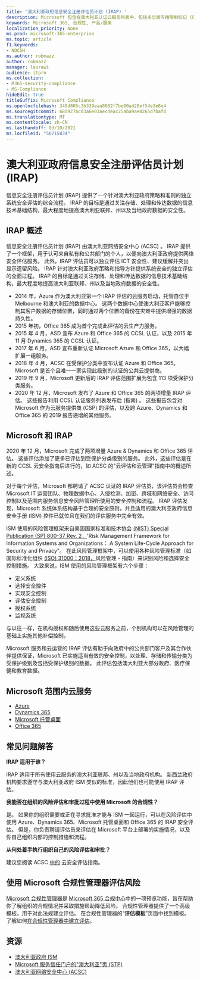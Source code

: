 ```yaml
---
title: '澳大利亚政府信息安全注册评估员计划 (IRAP) '
description: Microsoft 包含在澳大利亚认证云服务列表中，包括未分类传播限制标记 (DLM) 和基于澳大利亚网络安全中心 (ACSC) 的 IRAP 评估和认证的受保护数据。
keywords: Microsoft 365, 合规性, 产品/服务
localization_priority: None
ms.prod: microsoft-365-enterprise
ms.topic: article
f1.keywords:
- NOCSH
ms.author: robmazz
author: robmazz
manager: laurawi
audience: itpro
ms.collection:
- M365-security-compliance
- MS-Compliance
hideEdit: true
titleSuffix: Microsoft Compliance
ms.openlocfilehash: 340d805c3b339eaa8082f7be00ad20ef54e3e8e4
ms.sourcegitcommit: 68d927bc03a6e03aecdeac25aba9ae0265d7baf4
ms.translationtype: MT
ms.contentlocale: zh-CN
ms.lasthandoff: 03/10/2021
ms.locfileid: "50715034"
---
```

# <a name="australian-government-information-security-registered-assessor-program-irap"></a>澳大利亚政府信息安全注册评估员计划 (IRAP) 

信息安全注册评估员计划 (IRAP) 提供了一个针对澳大利亚政府策略和准则的独立系统安全评估的综合流程。 IRAP 的目标是通过关注存储、处理和传达数据的信息技术基础结构，最大程度地提高澳大利亚联邦、州以及当地政府数据的安全性。

## <a name="irap-overview"></a>IRAP 概述

信息安全注册评估员计划 (IRAP) 由澳大利亚网络安全中心 (ACSC) 。 IRAP 提供了一个框架，用于认可来自私有和公共部门的个人，以便向澳大利亚政府提供网络安全评估服务。 此外，IRAP 评估员可以独立评估 ICT 安全性、建议缓解并突出显示遗留风险。 IRAP 针对澳大利亚政府策略和指导方针提供系统安全的独立评估的全面过程。 IRAP 的目标是通过关注存储、处理和传达数据的信息技术基础结构，最大程度地提高澳大利亚联邦、州以及当地政府数据的安全性。

- 2014 年，Azure 作为澳大利亚第一个 IRAP 评估的云服务启动，托管自位于 Melbourne 和澳大利亚的数据中心。 这两个数据中心使澳大利亚客户能够控制其客户数据的存储位置，同时通过两个位置的备份在灾难中提供增强的数据持久性。
- 2015 年初，Office 365 成为首个完成此评估的云生产力服务。
- 2015 年 4 月，ASD 宣布 Azure 和 Office 365 的 CCSL 认证，以及 2015 年 11 月 Dynamics 365 的 CCSL 认证。
- 2017 年 6 月，ASD 宣布重新认证 Microsoft Azure 和 Office 365，以大幅扩展一组服务。
- 2018 年 4 月，ACSC 在受保护分类中宣布认证 Azure 和 Office 365。 Microsoft 是首个且唯一一家实现此级别的认证的公共云提供商。
- 2019 年 9 月，Microsoft 更新后的 IRAP 评估范围扩展为包含 113 项受保护分类服务。
- 2020 年 12 月，Microsoft 发布了 Azure 和 Office 365 的两项增量 IRAP 评估。 这些报告利用 CCSL 认证服务列表发布后 (指南) 。 这些报告包含对 Microsoft 作为云服务提供商 (CSP) 的评估，以及跨 Azure、Dynamics 和 Office 365 的 2019 报告递增的其他服务。

## <a name="microsoft-and-irap"></a>Microsoft 和 IRAP

2020 年 12 月，Microsoft 完成了两项增量 Azure & Dynamics 和 Office 365 评估。 这些评估添加了更多已评估到受保护分类级别的服务。 此外，这些评估是在新的 CCSL 云安全指南后进行的，如 ACSC 的"[](https://www.cyber.gov.au/acsc/government/cloud-security-guidance)云评估和云管理"指南中的概述所述。

对于每个评估，Microsoft 都聘请了 ACSC 认证的 IRAP 评估员，该评估员会检查 Microsoft IT 运营团队、物理数据中心、入侵检测、加密、跨域和网络安全、访问控制以及范围内服务信息安全风险管理所使用的安全控制和流程。 IRAP 评估发现，Microsoft 系统体系结构基于合理的安全原则，并且适用的澳大利亚政府信息安全手册 (ISM) 控件已就位且在我们的评估服务中完全有效。

ISM 使用的风险管理框架来自美国国家标准和技术协会 [ (NIST) Special Publication (SP) 800-37 Rev. 2，](https://csrc.nist.gov/publications/detail/sp/800-37/rev-2/final)'Risk Management Framework for Information Systems and Organizations： A System Life-Cycle Approach for Security and Privacy"。 在此风险管理框架中，可以使用各种风险管理标准（如国际标准化组织 [ (ISO) 31000：2018，](https://www.iso.org/standard/65694.html)风险管理 - 指南）来识别风险和选择安全控制措施。 大致来说，ISM 使用的风险管理框架有六个步骤：

- 定义系统
- 选择安全控件
- 实现安全控制
- 评估安全控制
- 授权系统
- 监视系统

与以往一样，在机构授权和随后使用这些云服务之前，个别机构可以在风险管理的基础上实施其他补偿控制。

Microsoft 服务和云运营的 IRAP 评估有助于向政府中的公共部门客户及其合作伙伴提供保证，Microsoft 已实施适当有效的安全控制，以处理、存储和传输分类为受保护级别及包括受保护级别的数据。 此评估包括澳大利亚大部分政府、医疗保健和教育数据。

## <a name="microsoft-in-scope-cloud-services"></a>Microsoft 范围内云服务

- [Azure](https://aka.ms/AzureCompliance)
- [Dynamics 365](https://aka.ms/d365-compliance-list)
- [Microsoft 托管桌面](/microsoft-365/managed-desktop/intro/compliance)
- [Office 365](https://aka.ms/Office365ComplianceOfferings)

## <a name="frequently-asked-questions"></a>常见问题解答

**IRAP 适用于谁？**

IRAP 适用于所有使用云服务的澳大利亚联邦、州以及当地政府机构。 新西兰政府机构要求遵守与澳大利亚政府 ISM 类似的标准，因此他们也可能使用 IRAP 评估。

**我能否在组织的风险评估和审批过程中使用 Microsoft 的合规性？**

是。 如果你的组织需要或正在寻求批准才能与 ISM 一起运行，可以在风险评估中使用 Azure、Dynamics 365、Microsoft 托管桌面和 Office 365 的 IRAP 安全评估。 但是，你负责聘请评估员来评估在 Microsoft 平台上部署的实施情况，以及你自己组织内部的控制措施和流程。

**从何处着手执行组织自己的风险评估和审批？**

建议您阅读 ACSC [中的](https://www.cyber.gov.au/acsc/government/cloud-security-guidance) 云安全评估指南。

## <a name="use-microsoft-compliance-manager-to-assess-your-risk"></a>使用 Microsoft 合规性管理器评估风险

[Microsoft 合规性管理器](/microsoft-365/compliance/compliance-manager)是 [Microsoft 365 合规中心](/microsoft-365/compliance/microsoft-365-compliance-center)中的一项预览功能，旨在帮助你了解组织的合规情况并采取措施帮助降低风险。 合规性管理器提供了一个高级模板，用于对此法规建立评估。 在合规性管理器的“**评估模板**”页面中找到模板。 了解如何[在合规性管理器中建立评估](/microsoft-365/compliance/compliance-manager-assessments)。

## <a name="resources"></a>资源

- [澳大利亚政府 ISM](https://acsc.gov.au/infosec/ism/index.htm)
- [Microsoft 服务信任门户的"澳大利亚"页 (STP) ](https://aka.ms/au-irap)
- [澳大利亚网络安全中心 (ACSC) ](https://www.cyber.gov.au)
